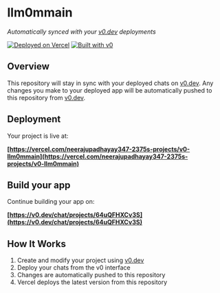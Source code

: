 # llm0mmain

*Automatically synced with your [v0.dev](https://v0.dev) deployments*

[![Deployed on Vercel](https://img.shields.io/badge/Deployed%20on-Vercel-black?style=for-the-badge&logo=vercel)](https://vercel.com/neerajupadhayay347-2375s-projects/v0-llm0mmain)
[![Built with v0](https://img.shields.io/badge/Built%20with-v0.dev-black?style=for-the-badge)](https://v0.dev/chat/projects/64uQFHXCv3S)

## Overview

This repository will stay in sync with your deployed chats on [v0.dev](https://v0.dev).
Any changes you make to your deployed app will be automatically pushed to this repository from [v0.dev](https://v0.dev).

## Deployment

Your project is live at:

**[https://vercel.com/neerajupadhayay347-2375s-projects/v0-llm0mmain](https://vercel.com/neerajupadhayay347-2375s-projects/v0-llm0mmain)**

## Build your app

Continue building your app on:

**[https://v0.dev/chat/projects/64uQFHXCv3S](https://v0.dev/chat/projects/64uQFHXCv3S)**

## How It Works

1. Create and modify your project using [v0.dev](https://v0.dev)
2. Deploy your chats from the v0 interface
3. Changes are automatically pushed to this repository
4. Vercel deploys the latest version from this repository